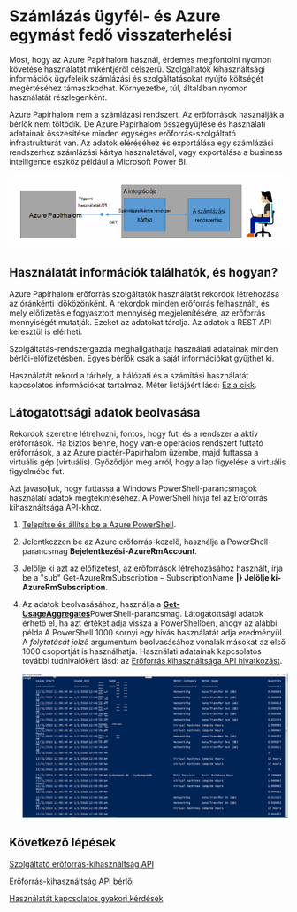 <properties
    pageTitle="Ügyfél számlázási és Azure egymást fedő visszaterhelési |} Microsoft Azure"
    description="Megtudhatja, hogy miként erőforrás-kihasználtsági információk lekérése az Azure oszlopból."
    services="azure-stack"
    documentationCenter=""
    authors="AlfredoPizzirani"
    manager="byronr"
    editor=""/>

<tags
    ms.service="azure-stack"
    ms.workload="na"
    ms.tgt_pltfrm="na"
    ms.devlang="na"
    ms.topic="article"
    ms.date="10/18/2016"
    ms.author="alfredop"/>

# <a name="customer-billing-and-chargeback-in-azure-stack"></a>Számlázás ügyfél- és Azure egymást fedő visszaterhelési

Most, hogy az Azure Papírhalom használ, érdemes megfontolni nyomon követése használatát mikéntjéről célszerű. Szolgáltatók kihasználtsági információk ügyfeleik számlázási és szolgáltatásokat nyújtó költségét megértéséhez támaszkodhat.
Környezetbe, túl, általában nyomon használatát részlegenként.

Azure Papírhalom nem a számlázási rendszert. Az erőforrások használják a bérlők nem töltődik. De Azure Papírhalom összegyűjtése és használati adatainak összesítése minden egységes erőforrás-szolgáltató infrastruktúrát van. Az adatok eléréséhez és exportálása egy számlázási rendszerhez számlázási kártya használatával, vagy exportálása a business intelligence eszköz például a Microsoft Power BI.

![A számlázási kártya Azure Papírhalom csatlakozik egy számlázási fogalmi modell alkalmazás](media/azure-stack-billing-and-chargeback/image1.png)

## <a name="what-usage-information-can-i-find-and-how"></a>Használatát információk találhatók, és hogyan?

Azure Papírhalom erőforrás szolgáltatók használatát rekordok létrehozása az óránkénti időközönként. A rekordok minden erőforrás felhasznált, és mely előfizetés elfogyasztott mennyiség megjelenítésére, az erőforrás mennyiségét mutatják. Ezeket az adatokat tárolja. Az adatok a REST API keresztül is elérheti.

Szolgáltatás-rendszergazda meghallgathatja használati adatainak minden bérlői-előfizetésben. Egyes bérlők csak a saját információkat gyűjthet ki.

Használatát rekord a tárhely, a hálózati és a számítási használatát kapcsolatos információkat tartalmaz. Méter listájáért lásd: [Ez a cikk](azure-stack-usage-related-faq.md).

## <a name="retrieve-usage-information"></a>Látogatottsági adatok beolvasása

Rekordok szeretne létrehozni, fontos, hogy fut, és a rendszer a aktív erőforrások. Ha biztos benne, hogy van-e operációs rendszert futtató erőforrások, a az Azure piactér-Papírhalom üzembe, majd futtassa a virtuális gép (virtuális). Győződjön meg arról, hogy a lap figyelése a virtuális figyelmébe fut.

Azt javasoljuk, hogy futtassa a Windows PowerShell-parancsmagok használati adatok megtekintéséhez.
A PowerShell hívja fel az Erőforrás kihasználtsága API-khoz.

1.  [Telepítse és állítsa be a Azure PowerShell](https://azure.microsoft.com/en-us/documentation/articles/powershell-install-configure/).

2.  Jelentkezzen be az Azure erőforrás-kezelő, használja a PowerShell-parancsmag **Bejelentkezési-AzureRmAccount**.

3.  Jelölje ki azt az előfizetést, az erőforrások létrehozásához használt, írja be a "sub" Get-AzureRmSubscription – SubscriptionName **|} Jelölje ki-AzureRmSubscription**.

4.  Az adatok beolvasásához, használja a [**Get-UsageAggregates**](https://msdn.microsoft.com/en-us/library/mt619285.aspx)PowerShell-parancsmag.
    Látogatottsági adatok érhető el, ha azt értéket adja vissza a PowerShellben, ahogy az alábbi példa A PowerShell 1000 sornyi egy hívás használatát adja eredményül.
    A *folytatását jelző* argumentum beolvasásához vonalak másokat az első 1000 csoportját is használhatja. Használati adatainak kapcsolatos további tudnivalókért lásd: az [Erőforrás kihasználtsága API hivatkozást](azure-stack-provider-resource-api.md).

    ![](media/azure-stack-billing-and-chargeback/image2.png)

## <a name="next-steps"></a>Következő lépések

[Szolgáltató erőforrás-kihasználtság API](azure-stack-provider-resource-api.md)

[Erőforrás-kihasználtság API bérlői](azure-stack-tenant-resource-usage-api.md)

[Használatát kapcsolatos gyakori kérdések](azure-stack-usage-related-faq.md)
